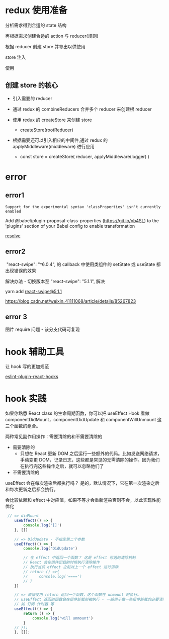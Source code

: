 # redux 使用准备

分析需求得到合适的 state 结构

再根据需求创建合适的 action 与 reducer(规则)

根据 reducer 创建 store 并导出以供使用

store 注入

使用

## 创建 store 的核心

+ 引入需要的 reducer

+ 通过 redux 的 combineReducers 合并多个 reducer 来创建根 reducer

+ 使用 redux 的 createStore 来创建 store
    + createStore(rootReducer)

+ 根据需要还可以引入相应的中间件,通过 redux 的 applyMiddleware(middleware) 进行应用
    + const store = createStore(
        reducer,
        applyMiddleware(logger)
    )

# error

## error1
`Support for the experimental syntax 'classProperties' isn't currently enabled`


Add @babel/plugin-proposal-class-properties (https://git.io/vb4SL) to the 'plugins' section 
of your Babel config to enable transformation

[resolve](https://babeljs.io/docs/en/next/babel-plugin-proposal-class-properties.html)

## error2

 "react-swipe": "^6.0.4",
 的 callback 中使用类组件的 setState 或 useState 都出现错误的效果

 解决办法 - 切换版本至   "react-swipe": "5.1.1", 解决
 
yarn add react-swipe@5.1.1

https://blog.csdn.net/weixin_41111068/article/details/85267823


## error 3 

图片 require 问题 - 该分支代码可复现

# hook 辅助工具

让 hook 写的更加规范

[eslint-plugin-react-hooks](https://www.npmjs.com/package/eslint-plugin-react-hooks)

# hook 实践

[](https://zh-hans.reactjs.org/docs/hooks-effect.html)

如果你熟悉 React class 的生命周期函数，你可以把 useEffect Hook 看做 componentDidMount，componentDidUpdate 和 componentWillUnmount 这三个函数的组合。

两种常见副作用操作：需要清除的和不需要清除的

+ 需要清除的
    + 只想在 React 更新 DOM 之后运行一些额外的代码。比如发送网络请求，手动变更 DOM，记录日志，这些都是常见的无需清除的操作。因为我们在执行完这些操作之后，就可以忽略他们了
+ 不需要清除的

useEffect 会在每次渲染后都执行吗？ 是的，默认情况下，它在第一次渲染之后和每次更新之后都会执行。

[](https://zh-hans.reactjs.org/docs/hooks-effect.html#tip-optimizing-performance-by-skipping-effects)

会比较依赖和 effect 中对应值，如果不等才会重新渲染否则不会，以此实现性能优化

```javascript
 // => didMount
    useEffect(() => {
        console.log('[]')
    }, [])
    
    // => DidUpdate - 不指定第二个参数
    useEffect(() => {
        console.log('DidUpdate')

        // 在 effect 中返回一个函数？ 这是 effect 可选的清除机制
        // React 会在组件卸载的时候执行清除操作
        // 执行当前 effect 之前对上一个 effect 进行清除
        // return () =>{
        //     console.log('====')
        // }
    })

    // => 直接使用 return 返回一个函数，这个函数在 unmount 时执行。
    // useEffect 返回的函数会在组件卸载前被执行 - 一般用于做一些组件卸载的必要清除操作
    // 如 订阅 计时器 等
    useEffect(() => {
        return () => {
            console.log('will unmount')
        }
    // });
    }, []);
```

